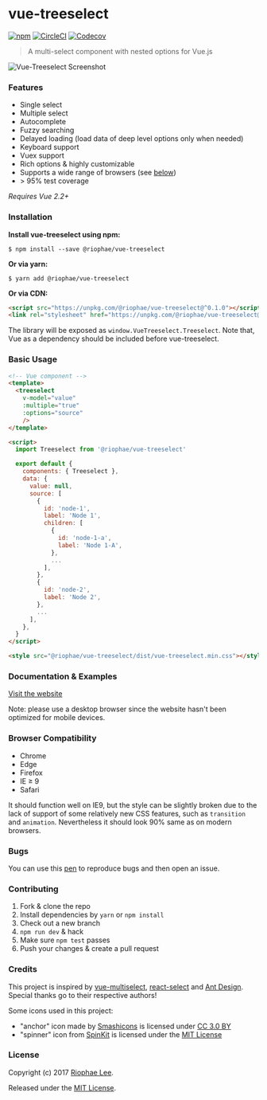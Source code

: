 # vue-treeselect
[![npm](https://img.shields.io/npm/v/@riophae/vue-treeselect.svg)](https://www.npmjs.com/package/@riophae/vue-treeselect) [![CircleCI](https://img.shields.io/circleci/project/github/riophae/vue-treeselect/dev.svg)](https://circleci.com/gh/riophae/vue-treeselect/tree/dev) [![Codecov](https://codecov.io/gh/riophae/vue-treeselect/branch/dev/graph/badge.svg)](https://codecov.io/gh/riophae/vue-treeselect?branch=dev)

> A multi-select component with nested options for Vue.js

![Vue-Treeselect Screenshot](https://raw.githubusercontent.com/riophae/vue-treeselect/master/screenshot.png)

### Features

- Single select
- Multiple select
- Autocomplete
- Fuzzy searching
- Delayed loading (load data of deep level options only when needed)
- Keyboard support
- Vuex support
- Rich options & highly customizable
- Supports a wide range of browsers (see [below](#browser-compatibility))
- \> 95% test coverage

*Requires Vue 2.2+*

### Installation

**Install vue-treeselect using npm:**

```shell
$ npm install --save @riophae/vue-treeselect
```

**Or via yarn:**

```shell
$ yarn add @riophae/vue-treeselect
```

**Or via CDN:**

```html
<script src="https://unpkg.com/@riophae/vue-treeselect@^0.1.0"></script>
<link rel="stylesheet" href="https://unpkg.com/@riophae/vue-treeselect@^0.1.0?main=css">
```

The library will be exposed as `window.VueTreeselect.Treeselect`. Note that, Vue as a dependency should be included before vue-treeselect.

### Basic Usage

```html
<!-- Vue component -->
<template>
  <treeselect
    v-model="value"
    :multiple="true"
    :options="source"
    />
</template>

<script>
  import Treeselect from '@riophae/vue-treeselect'

  export default {
    components: { Treeselect },
    data: {
      value: null,
      source: [
        {
          id: 'node-1',
          label: 'Node 1',
          children: [
            {
              id: 'node-1-a',
              label: 'Node 1-A',
            },
            ...
          ],
        },
        {
          id: 'node-2',
          label: 'Node 2',
        },
        ...
      ],
    },
  }
</script>

<style src="@riophae/vue-treeselect/dist/vue-treeselect.min.css"></style>
```

### Documentation & Examples

[Visit the website](https://riophae.github.io/vue-treeselect)

Note: please use a desktop browser since the website hasn't been optimized for mobile devices.

### Browser Compatibility

- Chrome
- Edge
- Firefox
- IE ≥ 9
- Safari

It should function well on IE9, but the style can be slightly broken due to the lack of support of some relatively new CSS features, such as `transition` and `animation`. Nevertheless it should look 90% same as on modern browsers.

### Bugs

You can use this [pen](https://codepen.io/riophae/pen/MExgzP) to reproduce bugs and then open an issue.

### Contributing

1. Fork & clone the repo
2. Install dependencies by `yarn` or `npm install`
3. Check out a new branch
4. `npm run dev` & hack
5. Make sure `npm test` passes
6. Push your changes & create a pull request

### Credits

This project is inspired by [vue-multiselect](https://github.com/monterail/vue-multiselect), [react-select](https://github.com/JedWatson/react-select) and [Ant Design](https://github.com/ant-design/ant-design/). Special thanks go to their respective authors!

Some icons used in this project:

  - "anchor" icon made by [Smashicons](https://www.flaticon.com/authors/smashicons) is licensed under [CC 3.0 BY](https://creativecommons.org/licenses/by/3.0/)
  - "spinner" icon from [SpinKit](https://github.com/tobiasahlin/SpinKit) is licensed under the [MIT License](https://github.com/tobiasahlin/SpinKit/blob/master/LICENSE)

### License

Copyright (c) 2017 [Riophae Lee](https://github.com/riophae).

Released under the [MIT License](https://github.com/riophae/vue-treeselect/blob/master/LICENSE.md).
